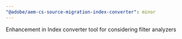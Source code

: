 ```yaml
---
"@adobe/aem-cs-source-migration-index-converter": minor
---
```


Enhancement in Index converter tool for considering filter analyzers
